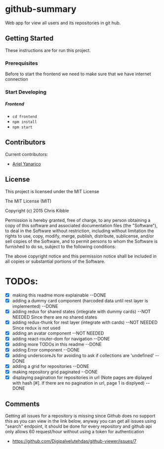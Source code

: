 # github-summary

Web app for view all users and its repositories in git hub.

## Getting Started

These instructions are for run this project.

### Prerequisites

Before to start the frontend we need to make sure that we have internet connection

### Start Developing

##### Frontend

- `cd frontend`
- `npm install`
- `npm start`

## Contributors

Current contributors:

 * [Ariel Yanarico](https://github.com/ArielYanarico)

## License

This project is licensed under the MIT License

The MIT License (MIT)

Copyright (c) 2015 Chris Kibble

Permission is hereby granted, free of charge, to any person obtaining a copy of this software and associated documentation files (the "Software"), to deal in the Software without restriction, including without limitation the rights to use, copy, modify, merge, publish, distribute, sublicense, and/or sell copies of the Software, and to permit persons to whom the Software is furnished to do so, subject to the following conditions:

The above copyright notice and this permission notice shall be included in all copies or substantial portions of the Software.

# TODOs:
- [x] making this readme more explainable --DONE
- [x] adding a dummy card component (harcoded data until rest layer is implemented) --DONE
- [x] adding redux for shared states (integrate with dummy cards) --NOT NEEDED Since there are no shared states
- [x] adding redux-thunk for rest layer (integrate with cards) --NOT NEEDED Since redux is not used
- [x] adding an avatar component --NOT NEEDED
- [x] adding react-router-dom for navigation --DONE
- [x] adding more TODOs in this readme --DONE
- [x] adding Error component --DONE
- [x] adding underscoreJs for avoiding to ask if collections are 'undefined' --DONE
- [x] adding a grid for repositories --DONE
- [x] making repository grid paginated --DONE
- [x] displaying pagination for repositories in url (Note pages are diplayed with hash [#]. If there are no pagination in url, page 1 is displyed) --DONE

## Comments

Getting all issues for a repository is missing since Github does no support this as you can view in the link below, anyway you can get all issues using "search" endpoint, it should be done for every repository and github api only allows 60 request/hour without using a token for authentication

* https://github.com/Digipalvelutehdas/github-viewer/issues/7
